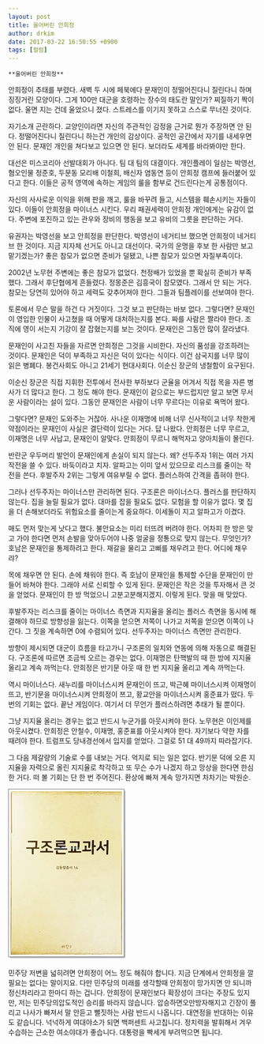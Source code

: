 ```yaml
---
layout: post
title: 울어버린 안희정
author: drkim
date: 2017-03-22 16:50:55 +0900
tags: [컬럼]
---
```

 

    **울어버린 안희정**

  


안희정이 추태를 부렸다. 새벽 두 시에 페북에다 문재인이 정떨어진다니 질린다니 하며 징징거린 모양이다. 그게 100만 대군을 호령하는 장수의 태도란 말인가? 찌질하기 짝이 없다. 울면 지는 건데 울었으니 졌다. 스트레스를 이기지 못하고 스스로 무너진 것이다. 

  


자기소개 곤란하다. 교양인이라면 자신의 주관적인 감정을 근거로 뭔가 주장하면 안 된다. 정떨어진다니 질린다니 하는건 개인의 감상이다. 공적인 공간에서 자기를 내세우면 안 된다. 문재인 개인을 쳐다보고 있으면 안 된다. 보더라도 세계를 바라봐야만 한다. 

  


대선은 미스코리아 선발대회가 아니다. 팀 대 팀의 대결이다. 개인플레이 일삼는 박영선, 혐오인물 정준호, 두문동 모리배 이철희, 배신자 염동연 등이 안희정 캠프에 들러붙어 있다고 한다. 이들은 공적 영역에 속하는 게임의 룰을 함부로 건드린다는게 공통점이다. 

  


자신의 사사로운 이익을 위해 판을 깨고, 룰을 바꾸려 들고, 시스템을 훼손시키는 자들이 있다. 이들이 안희정을 마이너스 시킨다. 우리 패권세력이 안희정 개인에게는 유감이 없다. 주변에 포진하고 있는 관우와 장비의 행동을 보고 유비의 그릇을 판단하는 거다. 

  


유권자는 박영선을 보고 안희정을 판단한다. 박영선이 네거티브 했으면 안희정이 네거티브 한 것이다. 지금 지자체 선거도 아니고 대선이다. 국가의 운명을 후보 한 사람만 보고 맡기겠는가? 좋은 참모가 없으면 준비가 덜됐고, 나쁜 참모가 있으면 자질부족이다. 

  


2002년 노무현 주변에는 좋은 참모가 없었다. 천정배가 있었을 뿐 확실히 준비가 부족했다. 그래서 후단협에게 흔들렸다. 정몽준은 김흥국이 참모였다. 그래서 안 되는 거다. 참모는 당연히 있어야 하고 세력도 갖추어져야 한다. 그들과 팀플레이를 선보여야 한다. 

  


토론에서 무슨 말을 하건 다 거짓이다. 그것 보고 판단하는 바보 없다. 그렇다면? 문재인이 영입한 인물이 사고쳤을 때 어떻게 대처하는지를 본다. 짜를 사람은 짤라야 한다. 조직에 영이 서는지 기강이 잘 잡혔는지를 보는 것이다. 문재인은 그동안 많이 잘라냈다. 

  


문재인이 사고친 자들을 자르면 안희정은 그것을 시비한다. 자신의 품성을 강조하려는 것이다. 문재인은 덕이 부족하고 자신은 덕이 있다는 식이다. 이건 삼국지를 너무 많이 읽은 병폐다. 봉건사회도 아니고 21세기 현대사회다. 이순신 장군의 냉철함이 요구된다. 

  


이순신 장군은 직접 지휘한 전투에서 전사한 부하보다 군율을 어겨서 직접 목을 자른 병사가 더 많다고 한다. 그 정도 해야 한다. 문재인이 겉으로는 부드럽지만 알고 보면 무서운 사람이라는 설이 있다. 그동안 문재인은 사람이 너무 무르다는 이유로 욕먹어 왔다. 

  


그렇다면? 문재인 도와주는 거잖아. 사나운 이재명에 비해 너무 신사적이고 너무 착한게 약점이라는 문재인이 사실은 결단력이 있다는 거다. 답 나왔다. 안희정은 너무 무르고, 이재명은 너무 사납고, 문재인이 알맞다. 안희정이 무르니 해먹자고 양아치들이 몰린다. 

  


반란군 우두머리 발언이 문재인에게 손실이 되지 않는다. 왜? 선두주자 1위는 여러 가지 작전을 쓸 수 있다. 바둑이라고 치자. 알파고는 이미 앞서 있으므로 리스크를 줄이는 작전을 쓴다. 후발주자 2위는 그렇게 여유부릴 수 없다. 플러스하여 간격을 좁혀야 한다.

  


그러나 선두주자는 마이너스만 관리하면 된다. 구조론은 마이너스다. 플러스를 판단하지 않는다. 집을 늘릴 필요가 없다. 대마를 잡을 필요도 없다. 모험을 할 이유가 없다. 몇 집을 더 손해보더라도 위험요소를 줄이는게 중요하다. 이세돌이 지고 알파고가 이겼다. 

  


매도 먼저 맞는게 낫다고 했다. 불안요소는 미리 터뜨려 버려야 한다. 어차피 한 방은 맞고 가야 한다면 먼저 손발을 맞아두어야 나중 얼굴을 정통으로 맞지 않는다. 무엇인가? 호남은 문재인을 통제하려고 한다. 재갈을 물리고 고삐를 채우려고 한다. 어디에 채우랴? 

  


목에 채우면 안 된다. 손에 채워야 한다. 즉 호남이 문재인을 통제할 수단을 문재인이 만들어 바쳐야 한다. 그래야 서로 신뢰할 수 있게 된다. 문재인은 작은 것을 투자해서 큰 것을 얻었다. 문재인이 한 방 먹었으니 고분고분해지겠지. 이렇게 된다. 맞을 매 맞았다. 

  


후발주자는 리스크를 줄이는 마이너스 측면과 지지율을 올리는 플러스 측면을 동시에 해결해야 하므로 방향성을 잃는다. 이쪽을 얻으면 저쪽이 나가고 저쪽을 얻으면 이쪽이 나간다. 그 짓을 계속하면 0에 수렴되어 있다. 선두주자는 마이너스 측면만 관리한다. 

  


방향이 제시되면 대군이 흐름을 타고가니 구조론의 일치와 연동에 의해 자동으로 해결된다. 구조론에 따르면 조금씩 오르는 경우는 없다. 이재명은 탄핵발의 때 한 방에 지지율 올리고 계속 까먹는다. 안희정은 반기문 아웃 때 한 번 지지율 올리고 계속 까먹는다. 

  


역시 마이너스다. 새누리를 마이너스시켜 문재인이 뜨고, 박근혜 마이너스시켜 이재명이 뜨고, 반기문을 마이너스시켜 안희정이 쯔고, 황교안을 마이너스시켜 홍준표가 떴다. 두 번의 기회는 없다. 끝난 게임이다. 여기서 더 무언가 플러스하려면 추태가 될 뿐이다.

  


그냥 지지율 올리는 경우는 없고 반드시 누군가를 아웃시켜야 한다. 노무현은 이인제를 아웃시켰다. 안희정은 안철수, 이재명, 홍준표를 아웃시켜야 한다. 자기보다 약한 자를 때려야 한다. 트럼프도 당내경선에서 입지를 얻었다. 그걸로 51 대 49까지 따라잡기다. 

  


그 다음 제갈량의 기술로 수를 내보는 거다. 억지로 되는 일은 없다. 반기문 덕에 오른 지지율을 자력으로 올린 지지율로 착각하고 또 무슨 수가 나겠지 하고 망상을 한다면 한심한 거다. 떠 볼 기회는 단 한 번 주어진다. 환상에 빠져 계속 망가지면 차차기는 박원순. 

  


  



![](/files/attach/images/199/029/823/20170108_234810.jpg)   


  


민주당 저변을 넓히려면 안희정이 어느 정도 해줘야 합니다. 지금 단계에서 안희정을 깔 필요는 없다는 말이지요. 다만 민주당의 미래를 생각할때 안희정이 망가지면 안 되니까 정신차리라고 한마디 하는 겁니다. 안희정이 문재인보다 확장성이 크다는 주장도 있지만, 저는 민주당의압도적인 승리를 바라지 않습니다. 압승하면오만방자해지고 긴장이 풀리고 나사가 빠져서 말 안듣고 뻘짓하는 사람 반드시 나옵니다. 대연정을 반대하는 이유도 같습니다. 넉넉하게 여대야소가 되면 백퍼센트 사고칩니다. 정치력을 발휘해서 겨우 수습하는 근소한 여소야대가 좋습니다. 대통령을 빡세게 부려먹으면 됩니다.